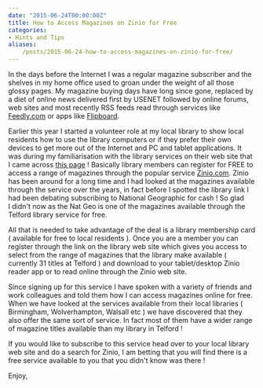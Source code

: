 ```yaml
---
date: "2015-06-24T00:00:00Z"
title: How to Access Magazines on Zinio for Free
categories:
- Hints and Tips
aliases:
    /posts/2015-06-24-how-to-access-magazines-on-zinio-for-free/
---
```

In the days before the Internet I was a regular magazine subscriber and the shelves in my home office used to groan under the weight of all those glossy pages. My magazine buying days have long since gone, replaced by a diet of online news delivered first by USENET followed by online forums, web sites and most recently RSS feeds read through services like 
[Feedly.com](http://feedly.com) or apps like 
[Flipboard](https://flipboard.com).

Earlier this year I started a volunteer role at my local library to show local residents how to use the library computers or if they prefer their own devices to get more out of the Internet and PC and tablet applications. It was during my familiarisation with the library services on their web site that I came across [this page](http://www.telford.gov.uk/info/1012/libraries/668/emagazines) ! Basically library members can register for FREE to access a range of magazines through the popular service [Zinio.com](http://zinio.com). Zinio has been around for a long time and I had looked at the magazines available through the service over the years, in fact before I spotted the library link I had been debating subscribing to National Geographic for cash ! So glad I didn't now as the Nat Geo is one of the magazines available through the Telford library service for free.

All that is needed to take advantage of the deal is a library membership card ( available for free to local residents ). Once you are a member you can register through the link on the library web site which gives you access to select from the range of magazines that the library make available ( currently 31 titles at Telford ) and download to your tablet/desktop Zinio reader app or to read online through the Zinio web site.

Since signing up for this service I have spoken with a variety of friends and work colleagues and told them how I can access magazines online for free. When we have looked at the services available from their local libraries ( Birmingham, Wolverhampton, Walsall etc ) we have discovered that they also offer the same sort of service. In fact most of them have a wider range of magazine titles available than my library in Telford !

If you would like to subscribe to this service head over to your local library web site and do a search for Zinio, I am betting that you will find there is a free service available to you that you didn't know was there !

Enjoy,
 